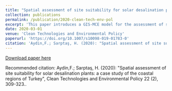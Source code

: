```yaml
---
title: "Spatial assessment of site suitability for solar desalination plants: a case study of the coastal regions of Turkey"
collection: publications
permalink: /publication/2020-clean-tech-env-pol
excerpt: 'This paper introduces a GIS-MCE model for the assessment of suitable sites for solar desalination application for Turkey.'
date: 2020-03-01
venue: 'Clean Technologies and Environmental Policy'
paperurl: 'https://doi.org/10.1007/s10098-019-01783-0'
citation: 'Aydin,F.; Sarptaş, H. (2020): "Spatial assessment of site suitability for solar desalination plants: a case study of the coastal regions of Turkey", <i>Clean Technologies and Environmental Policy</i>, 22 (2), 309-323.'
---
```


[Download paper here](https://doi.org/10.1007/s10098-019-01783-0)

Recommended citation: Aydin,F.; Sarptaş, H. (2020): "Spatial assessment of site suitability for solar desalination plants: a case study of the coastal regions of Turkey", Clean Technologies and Environmental Policy 22 (2), 309-323..
